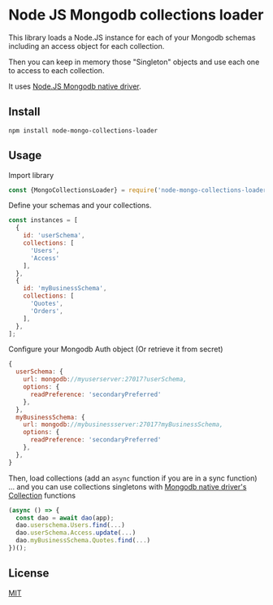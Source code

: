 # Node JS Mongodb collections loader

This library loads a Node.JS instance for each of your Mongodb schemas including an access object for each collection.

Then you can keep in memory those "Singleton" objects and use each one to access to each collection.

It uses [Node.JS Mongodb native driver](https://mongodb.github.io/node-mongodb-native/).

## Install
`npm install node-mongo-collections-loader`

## Usage
Import library
```javascript
const {MongoCollectionsLoader} = require('node-mongo-collections-loader');
```
Define your schemas and your collections.
```javascript
const instances = [
  {
    id: 'userSchema',
    collections: [
      'Users',
      'Access'
    ],
  },
  {
    id: 'myBusinessSchema',
    collections: [
      'Quotes',
      'Orders',
    ],
  },
];
```

Configure your Mongodb Auth object (Or retrieve it from secret)
```javascript
{
  userSchema: {
    url: mongodb://myuserserver:27017?userSchema,
    options: {
      readPreference: 'secondaryPreferred'
    },
  },
  myBusinessSchema: {
    url: mongodb://mybusinessserver:27017?myBusinessSchema,
    options: {
      readPreference: 'secondaryPreferred'
    },
  },
}

```

Then, load collections (add an `async` function if you are in a sync function)
... and you can use collections singletons with [Mongodb native driver's Collection](https://mongodb.github.io/node-mongodb-native/api-generated/collection.html) functions
```javascript
(async () => {
  const dao = await dao(app);
  dao.userschema.Users.find(...)
  dao.userSchema.Access.update(...)
  dao.myBusinessSchema.Quotes.find(...)
})();
```

## License

[MIT](LICENSE)